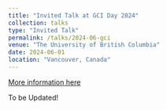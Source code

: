 ```yaml
---
title: "Invited Talk at GCI Day 2024"
collection: talks
type: "Invited Talk"
permalink: /talks/2024-06-gci
venue: "The University of British Columbia"
date: 2024-06-01
location: "Vancouver, Canada"
---
```


[More information here](http://exampleurl.com)

To be Updated!

